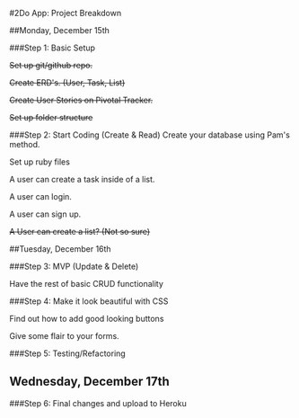 #2Do App: Project Breakdown

##Monday, December 15th

###Step 1: Basic Setup

~~Set up git/github repo.~~

~~Create ERD's. (User, Task, List)~~

~~Create User Stories on Pivotal Tracker.~~

~~Set up folder structure~~

###Step 2: Start Coding (Create & Read)
Create your database using Pam's method.

Set up ruby files

A user can create a task inside of a list.

A user can login.

A user can sign up.

~~A User can create a list? (Not so sure)~~



##Tuesday, December 16th

###Step 3: MVP (Update & Delete)

Have the rest of basic CRUD functionality

###Step 4: Make it look beautiful with CSS

Find out how to add good looking buttons

Give some flair to your forms.

###Step 5: Testing/Refactoring

## Wednesday, December 17th

###Step 6: Final changes and upload to Heroku
